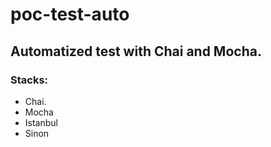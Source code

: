 # poc-test-auto

## Automatized test with Chai and Mocha.

### Stacks:
- Chai.
- Mocha
- Istanbul
- Sinon

